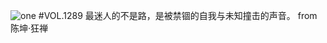 ![one](http://image.wufazhuce.com/FlMSEkjJP6RJ1Ey4Rvn8vXXNyaQQ)
#VOL.1289
最迷人的不是路，是被禁锢的自我与未知撞击的声音。 from 陈坤·狂禅